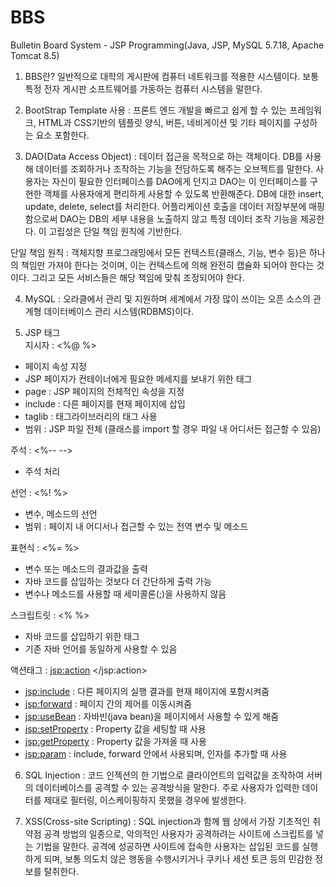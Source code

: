 # BBS
Bulletin Board System - JSP Programming(Java, JSP, MySQL 5.7.18, Apache Tomcat 8.5)

1. BBS란? 일반적으로 대학의 게시판에 컴퓨터 네트워크를 적용한 시스템이다. 보통 특정 전자 게시판 소프트웨어를 가동하는 컴퓨터 시스템을 말한다.

2. BootStrap Template 사용 :
프론트 엔드 개발을 빠르고 쉽게 할 수 있는 프레임워크, HTML과 CSS기반의 템플릿 양식, 버튼, 네비게이션 및 기타 페이지를 구성하는 요소 포함한다.

3. DAO(Data Access Object) :
데이터 접근을 목적으로 하는 객체이다. DB를 사용해 데이터를 조회하거나 조작하는 기능을 전담하도록 해주는 오브젝트를 말한다. 사용자는 자신이 필요한 인터페이스를 DAO에게 던지고 DAO는 이 인터페이스를 구현한 객체를 사용자에게 편리하게 사용할 수 있도록 반환해준다. DB에 대한 insert, update, delete, select를 처리한다.
어플리케이션 호출을 데이터 저장부분에 매핑함으로써 DAO는 DB의 세부 내용을 노출하지 않고 특정 데이터 조작 기능을 제공한다. 이 고립성은 단일 책임 원칙에 기반한다.

단일 책임 원칙 :
객체지향 프로그래밍에서 모든 컨텍스트(클래스, 기능, 변수 등)은 하나의 책임만 가져야 한다는 것이며, 이는 컨텍스트에 의해 완전히 캡슐화 되어야 한다는 것이다. 그리고 모든 서비스들은 해당 책임에 맞춰 조정되어야 한다.

4. MySQL :
오라클에서 관리 및 지원하며 세계에서 가장 많이 쓰이는 오픈 소스의 관계형 데이터베이스 관리 시스템(RDBMS)이다.

5. JSP 태그  
지시자 : <%@ %>  
- 페이지 속성 지정  
- JSP 페이지가 컨테이너에게 필요한 메세지를 보내기 위한 태그  
- page : JSP 페이지의 전체적인 속성을 지정  
- include : 다른 페이지를 현재 페이지에 삽입
- taglib : 태그라이브러리의 태그 사용
- 범위 : JSP 파일 전체 (클래스를 import 할 경우 파일 내 어디서든 접근할 수 있음)  

주석 : <%-- -->  
- 주석 처리  

선언 : <%! %>  
- 변수, 메소드의 선언
- 범위 : 페이지 내 어디서나 접근할 수 있는 전역 변수 및 메소드

표현식 : <%= %>
- 변수 또는 메소드의 결과값을 출력
- 자바 코드를 삽입하는 것보다 더 간단하게 출력 가능
- 변수나 메소드를 사용할 때 세미콜론(;)을 사용하지 않음

스크립트릿 : <% %>
- 자바 코드를 삽입하기 위한 태그
- 기존 자바 언어를 동일하게 사용할 수 있음

액션태그 : <jsp:action> </jsp:action>
- <jsp:include> : 다른 페이지의 실행 결과를 현재 페이지에 포함시켜줌
- <jsp:forward> : 페이지 간의 제어를 이동시켜줌
- <jsp:useBean> : 자바빈(java bean)을 페이지에서 사용할 수 있게 해줌
- <jsp:setProperty> : Property 값을 세팅할 때 사용
- <jsp:getProperty> : Property 값을 가져올 때 사용
- <jsp:param> : include, forward 안에서 사용되며, 인자를 추가할 때 사용

6. SQL Injection :
코드 인젝션의 한 기법으로 클라이언트의 입력값을 조작하여 서버의 데이터베이스를 공격할 수 있는 공격방식을 말한다. 주로 사용자가 입력한 데이터를 제대로 필터링, 이스케이핑하지 못했을 경우에 발생한다.

7. XSS(Cross-site Scripting) :
SQL injection과 함께 웹 상에서 가장 기초적인 취약점 공격 방법의 일종으로, 악의적인 사용자가 공격하려는 사이트에 스크립트를 넣는 기법을 말한다. 공격에 성공하면 사이트에 접속한 사용자는 삽입된 코드를 실행하게 되며, 보통 의도치 않은 행동을 수행시키거나 쿠키나 세션 토큰 등의 민감한 정보를 탈취한다.
